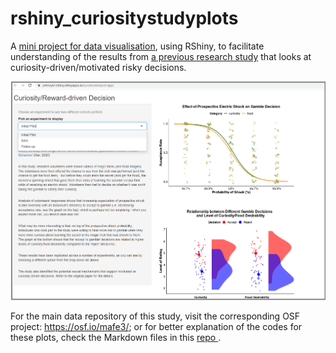# rshiny_curiositystudyplots
A <a href="https://johnnykl-rshiny.shinyapps.io/curidecisionplot-app/">mini project for  data visualisation</a>, using RShiny, to facilitate understanding of the results from <a href="https://www.nature.com/articles/s41562-020-0848-3">a previous research study</a> that looks at curiosity-driven/motivated risky decisions.

<p> <img src="rshiny-curidecisionplot_snap.png" width="550"> </p>

For the main data repository of this study, visit the corresponding OSF project: https://osf.io/mafe3/; or for better explanation of the codes for these plots, check the Markdown files in this <a href="https://github.com/jonkingseestheworld/curiosity_fmri_study"> repo </a>. 
